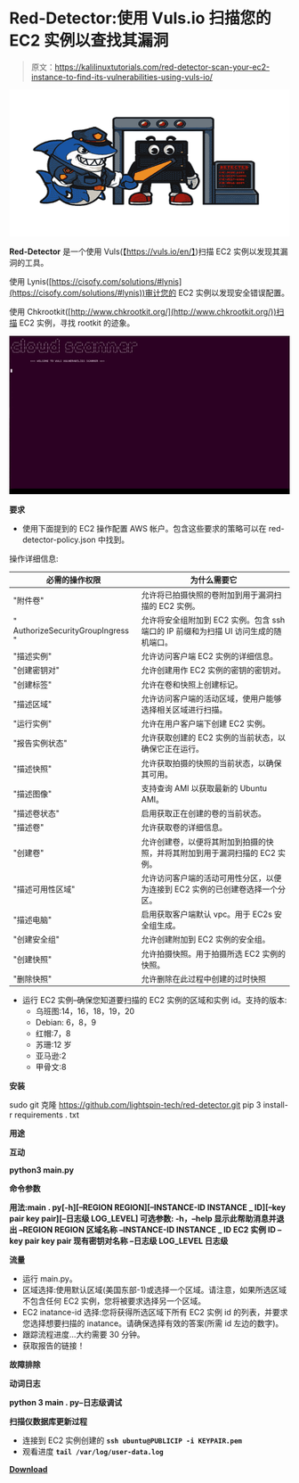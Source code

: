 # Red-Detector:使用 Vuls.io 扫描您的 EC2 实例以查找其漏洞

> 原文：<https://kalilinuxtutorials.com/red-detector-scan-your-ec2-instance-to-find-its-vulnerabilities-using-vuls-io/>

[![Red-Detector : Scan Your EC2 Instance To Find Its Vulnerabilities Using Vuls.io](img//12b047eb06b2e782eff74120e1dab734.png "Red-Detector : Scan Your EC2 Instance To Find Its Vulnerabilities Using Vuls.io")](https://1.bp.blogspot.com/-hFk0mXgJRKo/YKIKTquatzI/AAAAAAAAJG8/pSOQGnV8gnoJuQtRIfBGj6TB3rQ5NlGJACLcBGAsYHQ/s728/red-detector%2B%25281%2529.png)

**Red-Detector** 是一个使用 Vuls(【https://vuls.io/en/】)扫描 EC2 实例以发现其漏洞的工具。

使用 Lynis([https://cisofy.com/solutions/#lynis](https://cisofy.com/solutions/#lynis))审计您的 EC2 实例以发现安全错误配置。

使用 Chkrootkit([http://www.chkrootkit.org/](http://www.chkrootkit.org/))扫描 EC2 实例，寻找 rootkit 的迹象。

![](img//2a805fb861810a0a198520738942d5ef.png)

**要求**

*   使用下面提到的 EC2 操作配置 AWS 帐户。包含这些要求的策略可以在 red-detector-policy.json 中找到。

操作详细信息:

| 必需的操作权限 | 为什么需要它 |
| --- | --- |
| "附件卷" | 允许将已拍摄快照的卷附加到用于漏洞扫描的 EC2 实例。 |
| " AuthorizeSecurityGroupIngress " | 允许将安全组附加到 EC2 实例。包含 ssh 端口的 IP 前缀和为扫描 UI 访问生成的随机端口。 |
| "描述实例" | 允许访问客户端 EC2 实例的详细信息。 |
| "创建密钥对" | 允许创建用作 EC2 实例的密钥的密钥对。 |
| "创建标签" | 允许在卷和快照上创建标记。 |
| "描述区域" | 允许访问客户端的活动区域，使用户能够选择相关区域进行扫描。 |
| "运行实例" | 允许在用户客户端下创建 EC2 实例。 |
| "报告实例状态" | 允许获取创建的 EC2 实例的当前状态，以确保它正在运行。 |
| "描述快照" | 允许获取拍摄的快照的当前状态，以确保其可用。 |
| "描述图像" | 支持查询 AMI 以获取最新的 Ubuntu AMI。 |
| "描述卷状态" | 启用获取正在创建的卷的当前状态。 |
| "描述卷" | 允许获取卷的详细信息。 |
| "创建卷" | 允许创建卷，以便将其附加到拍摄的快照，并将其附加到用于漏洞扫描的 EC2 实例。 |
| "描述可用性区域" | 允许访问客户端的活动可用性分区，以便为连接到 EC2 实例的已创建卷选择一个分区。 |
| "描述电脑" | 启用获取客户端默认 vpc。用于 EC2s 安全组生成。 |
| "创建安全组" | 允许创建附加到 EC2 实例的安全组。 |
| "创建快照" | 允许拍摄快照。用于拍摄所选 EC2 实例的快照。 |
| "删除快照" | 允许删除在此过程中创建的过时快照 |

*   运行 EC2 实例–确保您知道要扫描的 EC2 实例的区域和实例 id。支持的版本:
    *   乌班图:14，16，18，19，20
    *   Debian: 6，8，9
    *   红帽:7，8
    *   苏珊:12 岁
    *   亚马逊:2
    *   甲骨文:8

**安装**

sudo git 克隆 https://github.com/lightspin-tech/red-detector.git
pip 3 install-r requirements . txt

**用途**

**互动**

**python3 main.py**

**命令参数**

**用法:main . py[-h][–REGION REGION][–INSTANCE-ID INSTANCE _ ID][–key pair key pair][–日志级 LOG_LEVEL]
可选参数:
-h，–help 显示此帮助消息并退出
–REGION REGION 区域名称
–INSTANCE-ID INSTANCE _ ID EC2 实例 ID
–key pair key pair 现有密钥对名称
–日志级 LOG_LEVEL 日志级**

**流量**

*   运行 main.py。
*   区域选择:使用默认区域(美国东部-1)或选择一个区域。请注意，如果所选区域不包含任何 EC2 实例，您将被要求选择另一个区域。
*   EC2 inatance-id 选择:您将获得所选区域下所有 EC2 实例 id 的列表，并要求您选择想要扫描的 inatance。请确保选择有效的答案(所需 id 左边的数字)。
*   跟踪流程进度…大约需要 30 分钟。
*   获取报告的链接！

**故障排除**

**动词日志**

**python 3 main . py–日志级调试**

**扫描仪数据库更新过程**

*   连接到 EC2 实例创建的 **`ssh ubuntu@PUBLICIP -i KEYPAIR.pem`**
*   观看进度 **`tail /var/log/user-data.log`**

[**Download**](https://github.com/lightspin-tech/red-detector)